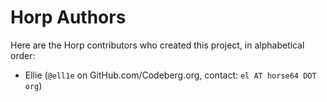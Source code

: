 
Horp Authors
============

Here are the Horp contributors who created this project,
in alphabetical order:

- Ellie (`@ell1e` on GitHub.com/Codeberg.org, contact: `el AT horse64 DOT org`)

